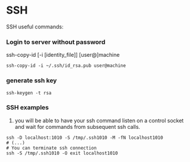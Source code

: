 # SSH
SSH useful commands:

### Login to server without password
ssh-copy-id [-i [identity_file]] [user@]machine

``` ssh-copy-id -i ~/.ssh/id_rsa.pub user@machine ```

### generate ssh key

``` ssh-keygen -t rsa ```

### SSH examples

1. you will be able to have your ssh command listen on a control socket and wait for commands from subsequent ssh calls.
```
ssh -D localhost:1010 -S /tmp/.ssh1010 -M -fN localhost1010
# (...)
# You can terminate ssh connection
ssh -S /tmp/.ssh1010 -O exit localhost1010

```

